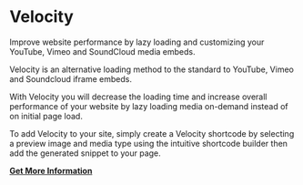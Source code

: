 # Velocity
Improve website performance by lazy loading and customizing your YouTube, Vimeo and SoundCloud media embeds.

Velocity is an alternative loading method to the standard to YouTube, Vimeo and Soundcloud iframe embeds. 

With Velocity you will decrease the loading time and increase overall performance of your website by lazy loading media on-demand instead of on initial page load.

To add Velocity to your site, simply create a Velocity shortcode by selecting a preview image and media type using the intuitive shortcode builder then add the generated snippet to your page.

**[Get More Information](https://connekthq.com/plugins/velocity/)** 
